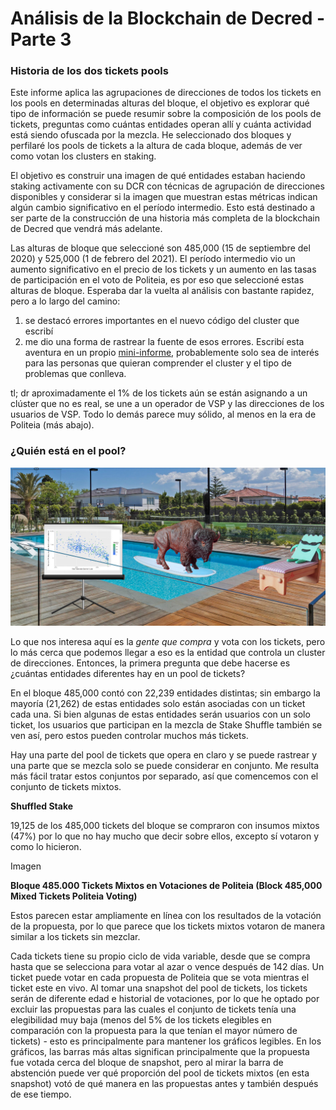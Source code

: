 Análisis de la Blockchain de Decred - Parte 3
=============================================

### Historia de los dos tickets pools

Este informe aplica las agrupaciones de direcciones de todos los tickets en los pools en determinadas alturas del bloque, el objetivo es explorar qué tipo de información se puede resumir sobre la composición de los pools de tickets, preguntas como cuántas entidades operan allí y cuánta actividad está siendo ofuscada por la mezcla. He seleccionado dos bloques y perfilaré los pools de tickets a la altura de cada bloque, además de ver como votan los clusters en staking.

El objetivo es construir una imagen de qué entidades estaban haciendo staking activamente con su DCR con técnicas de agrupación de direcciones disponibles y considerar si la imagen que muestran estas métricas indican algún cambio significativo en el período intermedio. Esto está destinado a ser parte de la construcción de una historia más completa de la blockchain de Decred que vendrá más adelante.

Las alturas de bloque que seleccioné son 485,000 (15 de septiembre del 2020) y 525,000 (1 de febrero del 2021). El período intermedio vio un aumento significativo en el precio de los tickets y un aumento en las tasas de participación en el voto de Politeia, es por eso que seleccioné estas alturas de bloque. Esperaba dar la vuelta al análisis con bastante rapidez, pero a lo largo del camino:

1) se destacó errores importantes en el nuevo código del cluster que escribí
2) me dio una forma de rastrear la fuente de esos errores. Escribí esta aventura en un propio [mini-informe](https://www.blockcommons.red/publication/clustering-deep-dive/), probablemente solo sea de interés para las personas que quieran comprender el cluster y el tipo de problemas que conlleva.

tl; dr aproximadamente el 1% de los tickets aún se están asignando a un clúster que no es real, se une a un operador de VSP y las direcciones de los usuarios de VSP. Todo lo demás parece muy sólido, al menos en la era de Politeia (más abajo).

### ¿Quién está en el pool?

![bufalo](./assets/bufalodcr.jpeg)

Lo que nos interesa aquí es la *gente que compra* y vota con los tickets, pero lo más cerca que podemos llegar a eso es la entidad que controla un cluster de direcciones. Entonces, la primera pregunta que debe hacerse es ¿cuántas entidades diferentes hay en un pool de tickets?

En el bloque 485,000 contó con 22,239 entidades distintas; sin embargo la mayoría (21,262) de estas entidades solo están asociadas con un ticket cada una. Si bien algunas de estas entidades serán usuarios con un solo ticket, los usuarios que participan en la mezcla de Stake Shuffle también se ven así, pero estos pueden controlar muchos más tickets.

Hay una parte del pool de tickets que opera en claro y se puede rastrear y una parte que se mezcla solo se puede considerar en conjunto. Me resulta más fácil tratar estos conjuntos por separado, así que comencemos con el conjunto de tickets mixtos.

**Shuffled Stake** 

19,125 de los 485,000 tickets del bloque se compraron con insumos mixtos (47%) por lo que no hay mucho que decir sobre ellos, excepto sí votaron  y como lo hicieron.

Imagen

**Bloque 485.000 Tickets Mixtos en Votaciones de Politeia (Block 485,000 Mixed Tickets Politeia Voting)**


Estos parecen estar ampliamente en línea con los resultados de la votación de la propuesta, por lo que parece que los tickets mixtos votaron de manera similar a los tickets sin mezclar.

Cada tickets tiene su propio ciclo de vida variable, desde que se compra hasta que se selecciona para votar al azar o vence después de 142 días. Un ticket puede votar en cada propuesta de Politeia que se vota mientras el ticket este en vivo. Al tomar una snapshot del pool de tickets, los tickets serán de diferente edad e historial de votaciones, por lo que he optado por excluir las propuestas para las cuales el conjunto de tickets tenía una elegibilidad muy baja (menos del 5% de los tickets elegibles en comparación con la propuesta para la que tenían el mayor número de tickets) - esto es principalmente para mantener los gráficos legibles. En los gráficos, las barras más altas significan principalmente que la propuesta fue votada cerca del bloque de snapshot, pero al mirar la barra de abstención puede ver qué proporción del pool de tickets mixtos (en esta snapshot) votó de qué manera en las propuestas antes y también después de ese tiempo.
